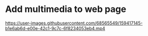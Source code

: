 # Add multimedia to web page

https://user-images.githubusercontent.com/68565549/159417145-b1e6ab6d-e00e-42c1-9c7c-6f8234053eb4.mp4
